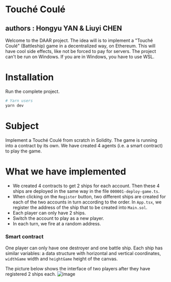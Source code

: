 # Touché Coulé

## authors : Hongyu YAN & Liuyi CHEN 

Welcome to the DAAR project. The idea will is to implement a "Touché Coulé" (Battleship) game
in a decentralized way, on Ethereum. This will have cool side effects, like not
be forced to pay for servers.
The project can't be run on Windows. If you are in Windows, you have to use WSL.

# Installation

Run the complete project.

```bash
# Yarn users
yarn dev
```

# Subject

Implement a Touché Coulé from scratch in Solidity. The game is running into a contract by its own. We have created 4 agents (i.e. a smart contract) to play the game.

# What we have implemented
- We created 4 contracts to get 2 ships for each account. Then these 4 ships are deployed in the same way in the file `000001-deploy-game.ts`.
- When clicking on the `Register` button, two different ships are created for each of the two accounts in turn according to the order. In `App.tsx`, we register the address of the ship that to be created into `Main.sol`.  
- Each player can only have 2 ships. 
- Switch the account to play as a new player.
- In each turn, we fire at a random address. 

### Smart contract 
One player can only have one destroyer and one battle ship. Each ship has similar variables: a data structure with horizontal and vertical coordinates, `widthGame` width and `heightGame` height of the canvas. 

The picture below shows the interface of two players after they have registered 2 ships each.
![image](https://cdn.discordapp.com/attachments/1023913190532333668/1046469225126035486/image.png)
